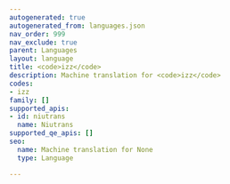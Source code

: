 ```yaml
---
autogenerated: true
autogenerated_from: languages.json
nav_order: 999
nav_exclude: true
parent: Languages
layout: language
title: <code>izz</code>
description: Machine translation for <code>izz</code>
codes:
- izz
family: []
supported_apis:
- id: niutrans
  name: Niutrans
supported_qe_apis: []
seo:
  name: Machine translation for None
  type: Language

---
```


